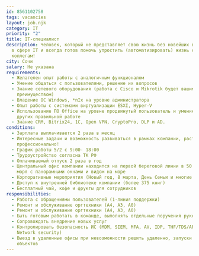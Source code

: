 ```yaml
---
id: 8561102758
tags: vacancies
layout: job.njk
category: IT
priority: "2"
title: IT-специалист
description: Человек, который не представляет свою жизнь без новейших внедрений
  в сфере IT и всегда готов помочь упростить (автоматизировать) жизнь своим
  коллегам!
city: Сочи
salary: Не указана
requirements:
  - Желателен опыт работы с аналогичным функционалом
  - Умение общаться с пользователями, решение их вопросов
  - Знание сетевого оборудования (работа с Cisco и Mikrotik будет вашим
    преимуществом)
  - Владение ОС Windows, *nIx на уровне администратора
  - Опыт работы с системами виртуализации ESXI, Hyper-V
  - Использование ПО Office на уровне продвинутый пользователь и умение обучать
    других правильной работе
  - Знание CRM, Bitrix24, 1С, Open VPN, CryptoPro, DLP и AD.
conditions:
  - Зарплата выплачивается 2 раза в месяц
  - Интересные задачи и возможность развиваться в рамках компании, расти
    профессионально!
  - График работы 5/2 с 9:00- 18:00
  - Трудоустройство согласна ТК РФ
  - Оплачиваемый отпуск 2 раза в год
  - Центральный офис компании находится на первой береговой линии в 50 м. от
    моря с панорамными окнами и видом на море
  - Корпоративные мероприятия (Новый год, 8 марта, День Семьи и многие другие)
  - Доступ к внутренней библиотеке компании (более 375 книг)
  - Бесплатный чай, кофе и фрукты для сотрудников
responsibilities:
  - Работа с обращениями пользователей (1-линия поддержки)
  - Ремонт и обслуживание оргтехники (А4, А3, А0)
  - Ремонт и обслуживание оргтехники (А4, А3, А0)
  - Быть готовым работать в команде, выполнять отдельные поручения руководителя
  - Сопровождать внедрение новых услуг
  - Контролировать безопасность ИС (MDM, SIEM, MFA, AV, IDP, THF/TDS/APT,
    Network security)
  - Выезд в удаленные офисы при невозможности решить удаленно, запуски новых
    объектов
---
```

